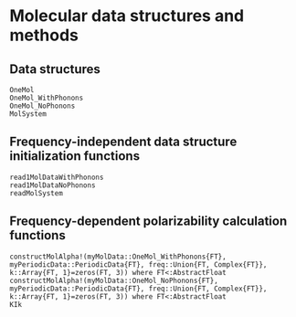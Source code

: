 # Molecular data structures and methods

## Data structures

```@docs
OneMol
OneMol_WithPhonons
OneMol_NoPhonons
MolSystem
```

## Frequency-independent data structure initialization functions

```@docs
read1MolDataWithPhonons
read1MolDataNoPhonons
readMolSystem
```

## Frequency-dependent polarizability calculation functions

```@docs
constructMolAlpha!(myMolData::OneMol_WithPhonons{FT}, myPeriodicData::PeriodicData{FT}, freq::Union{FT, Complex{FT}}, k::Array{FT, 1}=zeros(FT, 3)) where FT<:AbstractFloat
constructMolAlpha!(myMolData::OneMol_NoPhonons{FT}, myPeriodicData::PeriodicData{FT}, freq::Union{FT, Complex{FT}}, k::Array{FT, 1}=zeros(FT, 3)) where FT<:AbstractFloat
KIk
```
